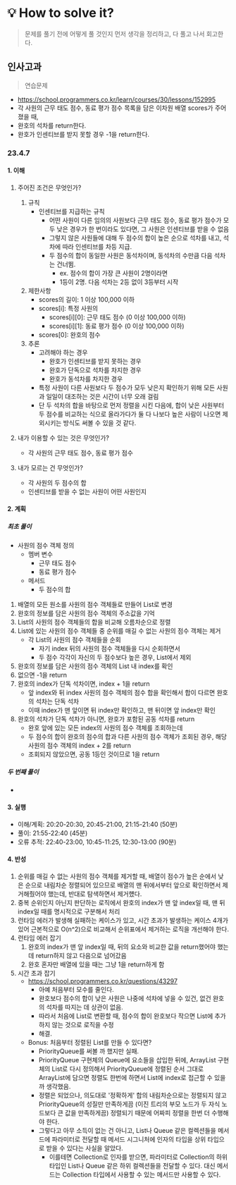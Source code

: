 # 💡 How to solve it?
> 문제를 풀기 전에 어떻게 풀 것인지 먼저 생각을 정리하고, 다 풀고 나서 회고한다.

## 인사고과

> 연습문제

- https://school.programmers.co.kr/learn/courses/30/lessons/152995
- 각 사원의 근무 태도 점수, 동료 평가 점수 목록을 담은 이차원 배열 scores가 주어졌을 때,
- 완호의 석차를 return한다.
- 완호가 인센티브를 받지 못할 경우 -1을 return한다.

### 23.4.7

#### 1. 이해

1. 주어진 조건은 무엇인가?
    1. 규칙
        - 인센티브를 지급하는 규칙
          - 어떤 사원이 다른 임의의 사원보다 근무 태도 점수, 동료 평가 점수가 모두 낮은 경우가
            한 번이라도 있다면, 그 사원은 인센티브를 받을 수 없음
          - 그렇지 않은 사원들에 대해 두 점수의 합이 높은 순으로 석차를 내고,
            석차에 따라 인센티브를 차등 지급.
          - 두 점수의 합이 동일한 사원은 동석차이며, 동석차의 수만큼 다음 석차는 건너뜀.
            - ex. 점수의 합이 가장 큰 사원이 2명이라면
            - 1등이 2명. 다음 석차는 2등 없이 3등부터 시작
    2. 제한사항
        - scores의 길이: 1 이상 100,000 이하
        - scores[i]: 특정 사원의
          - scores[i][0]: 근무 태도 점수 (0 이상 100,000 이하)
          - scores[i][1]: 동료 평가 점수 (0 이상 100,000 이하)
        - scores[0]: 완호의 점수
    3. 추론
        - 고려해야 하는 경우
          - 완호가 인센티브를 받지 못하는 경우
          - 완호가 단독으로 석차를 차지한 경우
          - 완호가 동석차를 차지한 경우
        - 특정 사원이 다른 사원보다 두 점수가 모두 낮은지 확인하기 위해
          모든 사원과 일일이 대조하는 것은 시간이 너무 오래 걸림
        - 단 두 석차의 합을 바탕으로 먼저 정렬을 시킨 다음에,
          합이 낮은 사원부터 두 점수를 비교하는 식으로 올라가다가
          둘 다 나보다 높은 사람이 나오면 제외시키는 방식도 써볼 수 있을 것 같다.

2. 내가 이용할 수 있는 것은 무엇인가?
    - 각 사원의 근무 태도 점수, 동료 평가 점수

3. 내가 모르는 건 무엇인가?
    - 각 사원의 두 점수의 합
    - 인센티브를 받을 수 없는 사원이 어떤 사원인지

#### 2. 계획

##### 최초 풀이

- 사원의 점수 객체 정의
  - 멤버 변수
    - 근무 태도 점수
    - 동료 평가 점수
  - 메서드
    - 두 점수의 합
1. 배열의 모든 원소를 사원의 점수 객체들로 만들어 List로 변경
2. 완호의 정보를 담은 사원의 점수 객체의 주소값을 기억
3. List의 사원의 점수 객체들의 합을 비교해 오름차순으로 정렬
4. List에 있는 사원의 점수 객체들 중 순위를 매길 수 없는 사원의 점수 객체는 제거
   - 각 List의 사원의 점수 객체들을 순회
     - 자기 index 뒤의 사원의 점수 객체들을 다시 순회하면서
     - 두 점수 각각이 자신의 두 점수보다 높은 경우, List에서 제외 
5. 완호의 정보를 담은 사원의 점수 객체의 List 내 index를 확인
6. 없으면 -1을 return
7. 완호의 index가 단독 석차이면, index + 1을 return
   - 앞 index와 뒤 index 사원의 점수 객체의 점수 합을 확인해서 
     합이 다르면 완호의 석차는 단독 석차
   - 이때 index가 맨 앞이면 뒤 index만 확인하고, 맨 뒤이면 앞 index만 확인
8. 완호의 석차가 단독 석차가 아니면, 완호가 포함된 공동 석차를 return
   - 완호 앞에 있는 모든 index의 사원의 점수 객체를 조회하는데
   - 두 점수의 합이 완호의 점수의 합과 다른 사원의 점수 객체가 조회된 경우,
     해당 사원의 점수 객체의 index + 2를 return
   - 조회되지 않았으면, 공동 1등인 것이므로 1을 return

##### 두 번째 풀이

- 

#### 3. 실행

- 이해/계획: 20:20-20:30, 20:45-21:00, 21:15-21:40 (50분)
- 풀이: 21:55-22:40 (45분)
- 오류 추적: 22:40-23:00, 10:45-11:25, 12:30-13:00 (90분)

#### 4. 반성

1. 순위를 매길 수 없는 사원의 점수 객체를 제거할 때,
   배열이 점수가 높은 순에서 낮은 순으로 내림차순 정렬되어 있으므로
   배열의 맨 뒤에서부터 앞으로 확인하면서 제거해줬어야 했는데, 반대로 탐색하면서 제거헀다.
2. 중복 순위인지 아닌지 판단하는 로직에서 완호의 index가
   맨 앞 index일 때, 맨 뒤 index일 때를 명시적으로 구분해서 처리
3. 런타임 에러가 발생해 실패하는 케이스가 있고,
   시간 초과가 발생하는 케이스 4개가 있어
   근본적으로 O(n^2)으로 비교해서 순위표에서 제거하는 로직을 개선해야 한다.
4. 런타임 에러 잡기
   1. 완호의 index가 맨 앞 index일 때, 뒤의 요소와 비교한 값을 return했어야 했는데
      return하지 않고 다음으로 넘어갔음
   2. 완호 혼자만 배열에 있을 때는 그냥 1을 return하게 함
5. 시간 초과 잡기
   - https://school.programmers.co.kr/questions/43297
     - 아예 처음부터 모수를 줄인다.
     - 완호보다 점수의 합이 낮은 사원은 나중에 석차에 넣을 수 있건, 없건
       완호의 석차를 따지는 데 상관이 없음.
     - 따라서 처음에 List로 변환할 때, 점수의 합이 완호보다 작으면
       List에 추가하지 않는 것으로 로직을 수정
     - 해결.
   - Bonus: 처음부터 정렬된 List를 만들 수 있다면?
     - PriorityQueue를 써볼 까 했지만 실패.
     - PriorityQueue 구현체의 Queue에 요소들을 삽입한 뒤에,
       ArrayList 구현체의 List로 다시 정의해서
       PriorityQueue에 정렬된 순서 그대로 ArrayList에
       담으면 정렬도 한번에 하면서 List에 index로 접근할 수 있을까 생각했음.
     - 정렬은 되었으나, 의도대로 '정확하게' 합의 내림차순으로는 정렬되지 않고
       PriorityQueue의 성질만 만족하게끔 (이진 트리의 부모 노드가 두 자식 노드보다 큰 값을 만족하게끔)
       정렬되기 때문에 어짜피 정렬을 한번 더 수행해야 한다.
     - 그렇다고 아무 소득이 없는 건 아니고,
       List나 Queue 같은 컬렉션들을 메서드에 파라미터로 전달할 때
       메서드 시그니처에 인자의 타입을 상위 타입으로 받을 수 있다는 사실을 알았다.
       - 이를테면 Collection<T>로 인자를 받으면, 파라미터로 Collection의 하위 타입인
         List<T>나 Queue<T> 같은 하위 컬렉션들을 전달할 수 있다.
         대신 메서드는 Collection 타입에서 사용할 수 있는 메서드만 사용할 수 있다.
